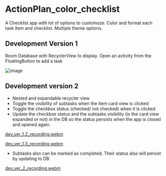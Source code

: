 # ActionPlan_color_checklist
 A Checklist app with lot of options to customoze. Color and format each task item and checklist. Multiple theme options.
 
 
 ## Development Version 1
 
 Room Database with RecyclerView to display. 
 Open an activity from the FloatingButton to add a task
 
 ![image](https://user-images.githubusercontent.com/15008191/202901854-53b45b7a-f823-47e1-ab8b-9628521b71c9.png)
 
 ## Development version 2
 
 - Nested and expandable recycler view
 - Toggle the visibility of subtasks when  the item card view is clicked
 - Toggle the checkbox status (checked/ not checked) when it is clicked
 - Update the checkbox status and the subtasks visibility (is the card view expanded or not) in the DB so the status persists when the app is closed and opened again.
 
 

[dev_ver_1.2_recording.webm](https://user-images.githubusercontent.com/15008191/206838010-fabfe8e6-1ace-4ec7-a24a-7f34337a2b77.webm)

[dev_ver_1.3_recording.webm](https://user-images.githubusercontent.com/15008191/206838095-26e61a90-67af-49d7-ba55-70ed30aed4c2.webm)




- Subtasks also can be marked as completed. Their status also will persist by updating to DB


[dev_ver_2_recording.webm](https://user-images.githubusercontent.com/15008191/206841708-0a3e50dc-6db0-4349-b705-717569eb725d.webm)
